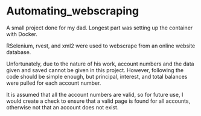 # Automating_webscraping
A small project done for my dad. Longest part was setting up the container with Docker.

RSelenium, rvest, and xml2 were used to webscrape from an online website database.

Unfortunately, due to the nature of his work, account numbers and the data given and saved cannot be given in this project. However, following the code should be simple enough, but principal, interest, and total balances were pulled for each account number.

It is assumed that all the account numbers are valid, so for future use, I would create a check to ensure that a valid page is found for all accounts, otherwise not that an account does not exist.
